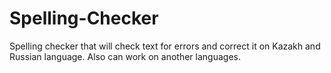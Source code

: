 # Spelling-Checker
Spelling checker that will check text for errors and correct it on Kazakh and Russian language. Also can work on another languages.
